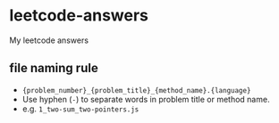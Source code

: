# leetcode-answers
My leetcode answers

## file naming rule
- `{problem_number}_{problem_title}_{method_name}.{language}`
- Use hyphen (`-`) to separate words in problem title or method name.
- e.g. `1_two-sum_two-pointers.js`
